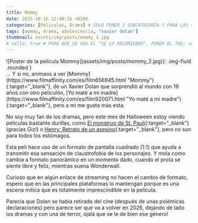 ```yaml
---
title: Mommy
date: 2025-10-16 12:48:16 +0200
categories: [Peliculas, Drama] # SOLO PONER 1 SUBCATEGORÍA Y PARA LAS SERIES PONER UN CARACTER INVISIBLE, COPIALO DE ENTRE LOS PARÉNTESIS (ㅤ), AL FINAL DE LA SUBCATEGORÍA, POR EJEMPLO [Series, "Thrillerㅤ"]
tags: [mommy, drama, adolescencia, "xavier dolan"]
thumbnail: assets/img/posts/mommy_1.jpg
# sello: true # PARA QUE SE VEA EL "SE LO RECOMIENDO", PONER EL TAG: recomendada
---
```


<div class="row mb-4">
  <div class="col-md-5" markdown="1">
![Poster de la película Mommy](assets/img/posts/mommy_2.jpg){: .img-fluid .rounded }
  </div>
  <div class="col-md-7" markdown="1">
... Y si no, animaos a ver [Mommy](https://www.filmaffinity.com/es/film656945.html "Mommy"){:target="_blank"}, de un Xavier Dolan que sorprendió al mundo con 19 años con otro peliculón, [Yo maté a mi madre](https://www.filmaffinity.com/es/film920071.html "Yo maté a mi madre"){:target="_blank"}, pero a mi me gusta más esta.

No soy muy fan de los dramas, pero este mes de Halloween estoy viendo películas bastante durillas, como [El monstruo de St. Pauli](https://www.filmaffinity.com/es/film318878.html "El monstruo de St. Pauli"){:target="_blank"} (gracias Giz!) o [Henry: Retrato de un asesino](https://www.filmaffinity.com/es/film917906.html "Henry: Retrato de un asesino"){:target="_blank"}, pero no son para todos los estómagos.

Esta peli hace uso de un formato de pantalla cuadrado (1:1) que ayuda a transmitir esa sensación de claustrofobia de los personajes. Y mola como cambia a formato panorámico en un momento dado, cuando el prota se siente libre y feliz, mientras suena Wonderwall.

Curioso que en algún enlace de streaming no hacen el cambio de formato, espero que en las principales plataformas lo mantengan porque es una escena mítica que es totalmente imprescindible en la película.

Parecía que Dolan se había retirado del cine (después de unas polémicas declaraciones) pero parece ser que va a volver en 2026, dejando de lado los dramas y con una de terror, ojalá que se le de bien ese género!
  </div>
</div>
